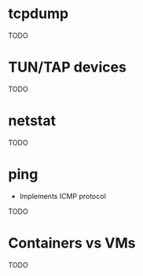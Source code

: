 
# tcpdump

TODO
# TUN/TAP devices

TODO

# netstat

TODO

# ping

- Implements ICMP protocol

TODO

# Containers vs VMs

TODO